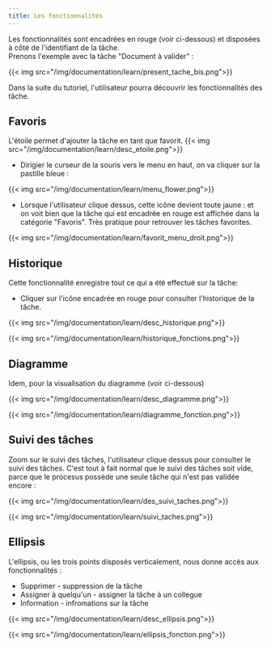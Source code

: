 ```yaml
---
title: Les fonctionnalités
---
```


Les fonctionnalités sont encadrées en rouge (voir ci-dessous) et disposées à côté de l'identifiant de la tâche.
<br>
Prenons l'exemple avec la tâche "Document à valider" :
<br>

{{< img src="/img/documentation/learn/present_tache_bis.png">}}

Dans la suite du tutoriel, l'utilisateur pourra découvrir les fonctionnalités des tâche. 
## Favoris
L'étoile permet d'ajouter la tâche en tant que favorit.
{{< img src="/img/documentation/learn/desc_etoile.png">}}

* Dirigier le curseur de la souris vers le menu en haut, on va cliquer sur la pastille bleue : 

{{< img src="/img/documentation/learn/menu_flower.png">}}

* Lorsque l'utilisateur clique dessus, cette icône devient toute jaune : 
et on voit bien que la tâche qui est encadrée en rouge est affichée dans la catégorie "Favoris". Très pratique pour retrouver les tâches favorites.

{{< img src="/img/documentation/learn/favorit_menu_droit.png">}}

## Historique
Cette fonctionnalité enregistre tout ce qui a été effectué sur la tâche:

* Cliquer sur l'icône encadrée en rouge pour consulter l'historique de la tâche. 

{{< img src="/img/documentation/learn/desc_historique.png">}}

{{< img src="/img/documentation/learn/historique_fonctions.png">}}

## Diagramme
Idem, pour la visualisation du diagramme (voir ci-dessous)

{{< img src="/img/documentation/learn/desc_diagramme.png">}}

{{< img src="/img/documentation/learn/diagramme_fonction.png">}}

## Suivi des tâches
Zoom sur le suivi des tâches, l'utilisateur clique dessus pour consulter le suivi des tâches. C'est tout à fait normal que le suivi des tâches soit vide, parce que le procesus possède une seule tâche qui n'est pas validée encore :

{{< img src="/img/documentation/learn/des_suivi_taches.png">}}

{{< img src="/img/documentation/learn/suivi_taches.png">}}

## Ellipsis
L'ellipsis, ou les trois points disposés verticalement, nous donne accès aux fonctionnalités : 

* Supprimer - suppression de la tâche
* Assigner à quelqu'un - assigner la tâche à un collegue
* Information - infromations sur la tâche

{{< img src="/img/documentation/learn/desc_ellipsis.png">}}

{{< img src="/img/documentation/learn/ellipsis_fonction.png">}}